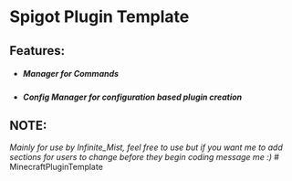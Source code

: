 # **Spigot Plugin Template**

## **Features:**

* ##### Manager for Commands
* ##### Config Manager for configuration based plugin creation


## NOTE:

_Mainly for use by Infinite_Mist, feel free to use but if you want me to add sections for users to change before they begin coding message me :)_
#   M i n e c r a f t P l u g i n T e m p l a t e  
 